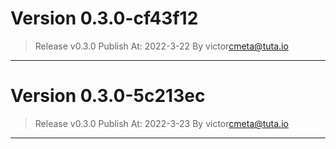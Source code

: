 
# Version 0.3.0-cf43f12
    
> Release v0.3.0
 Publish At: 2022-3-22 By victor<cmeta@tuta.io>
---

# Version 0.3.0-5c213ec
    
> Release v0.3.0
 Publish At: 2022-3-23 By victor<cmeta@tuta.io>
---
